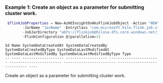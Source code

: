 ### Example 1: Create an object as a parameter for submitting cluster work.
```powershell
 $flinkJobProperties = New-AzHdInsightOnAksFlinkJobObject -Action "NEW" -JobName "job1" `
        -JarName "JarName" -EntryClass "com.microsoft.hilo.flink.job.streaming.SleepJob" `
        -JobJarDirectory "abfs://flinkjob@hilosa.dfs.core.windows.net/jars" `
        -FlinkConfiguration @{parallelism=1}
```

```output
Id Name SystemDataCreatedAt SystemDataCreatedBy SystemDataCreatedByType SystemDataLastModifiedAt SystemDataLastModifiedBy SystemDataLastModifiedByType Type
-- ---- ------------------- ------------------- ----------------------- ------------------------ ------------------------ ---------------------------- ----

```

Create an object as a parameter for submitting cluster work.
